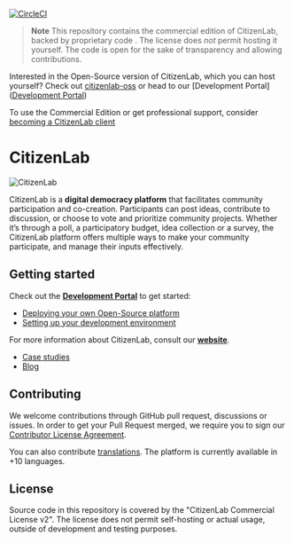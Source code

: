 [![CircleCI](https://circleci.com/gh/CitizenLabDotCo/citizenlab/tree/master.svg?style=svg)](https://circleci.com/gh/CitizenLabDotCo/citizenlab/tree/master)

> **Note**
> This repository contains the commercial edition of CitizenLab, backed by proprietary code . The license does _not_ permit hosting it yourself. The code is open for the sake of transparency and allowing contributions.

Interested in the Open-Source version of CitizenLab, which you can host yourself? Check out [citizenlab-oss](https://github.com/CitizenLabDotCo/citizenlab-oss) or head to our [Development Portal]([Development Portal](https://developers.citizenlab.co))

To use the Commercial Edition or get professional support, consider [becoming a CitizenLab client](https://www.citizenlab.co/plans)

# CitizenLab

![CitizenLab](https://cl2-seed-and-template-assets.s3.eu-central-1.amazonaws.com/images/citizenlab_logo_small.png)

CitizenLab is a **digital democracy platform** that facilitates community participation and co-creation. Participants can post ideas, contribute to discussion, or choose to vote and prioritize community projects. Whether it’s through a poll, a participatory budget, idea collection or a survey, the CitizenLab platform offers multiple ways to make your community participate, and manage their inputs effectively.

## Getting started

Check out the **[Development Portal](https://developers.citizenlab.co)** to get started:

- [Deploying your own Open-Source platform](https://developers.citizenlab.co/start-deployment)
- [Setting up your development environment](https://developers.citizenlab.co/start-dev-environment)

For more information about CitizenLab, consult our **[website](https://www.citizenlab.co)**.

- [Case studies](https://www.citizenlab.co/case-studies)
- [Blog](https://www.citizenlab.co/blog/)

## Contributing

We welcome contributions through GitHub pull request, discussions or issues. In order to get your Pull Request merged, we require you to sign our [Contributor License Agreement](https://eform.pandadoc.com/?eform=c6bd99bc-538c-4899-b073-a4ffb0b3d0a8).

You can also contribute [translations](https://developers.citizenlab.co/guide-contribute-translations). The platform is currently available in +10 languages.

## License

Source code in this repository is covered by the "CitizenLab Commercial License v2". The license does not permit self-hosting or actual usage, outside of development and testing purposes.
